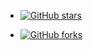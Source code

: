 * [![GitHub stars](https://img.shields.io/github/stars/yisier/nps?style=social)](https://github.com/yisier/nps/stargazers)

* [![GitHub forks](https://img.shields.io/github/forks/yisier/nps?style=social)](https://github.com/yisier/nps/network)